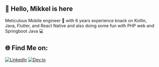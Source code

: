 ## 👋 Hello, Mikkel is here

Meticulous Mobile engineer 📱 with 6 years experience knack on Kotlin, Java, Flutter, and React Native and also doing some fun with PHP web and Springboot Java 💻

## 🌐 Find Me on:
[![LinkedIn](https://img.shields.io/badge/-LinkedIn-0077B5?style=for-the-badge&logo=linkedin&logoColor=white)](https://www.linkedin.com/in/mikkel-septiano-a66ba7134/)
[![Dev.to](https://img.shields.io/badge/-Dev.to-0A0A0A?style=for-the-badge&logo=dev.to&logoColor=white)](https://dev.to/mikkelofficial7)

